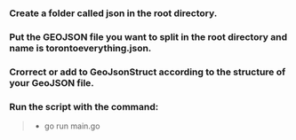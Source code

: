 ### Create a folder called json in the root directory.

### Put the GEOJSON file you want to split in the root directory and name is torontoeverything.json.

### Crorrect or add to GeoJsonStruct according to the structure of your GeoJSON file.

### Run the script with the command:

> - go run main.go
